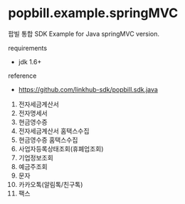 popbill.example.springMVC
=========================

팝빌 통합 SDK Example for Java springMVC version.
 
requirements 
 * jdk 1.6+

reference
 * https://github.com/linkhub-sdk/popbill.sdk.java

1. 전자세금계산서
2. 전자명세서
3. 현금영수증
4. 전자세금계산서 홈택스수집
5. 현금영수증 홈택스수집
6. 사업자등록상태조회(휴폐업조회)
7. 기업정보조회
8. 예금주조회
9. 문자
10. 카카오톡(알림톡/친구톡)
11. 팩스